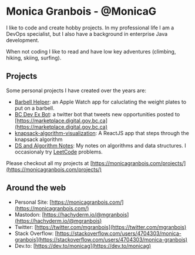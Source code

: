 # Monica Granbois - @MonicaG
I like to code and create hobby projects. In my professional life I am a DevOps specialist, but I also have a background in enterprise Java development.

When not coding I like to read and have low key adventures (climbing, hiking, skiing, surfing).

## Projects

Some personal projects I have created over the years are:

- [Barbell Helper](https://barbellhelper.com/): an Apple Watch app for caluclating the weight plates to put on a barbell. 
- [BC Dev Ex Bot](https://twitter.com/bcdevexbot): a twitter bot that tweets new opportunities posted to [https://marketplace.digital.gov.bc.ca](https://marketplace.digital.gov.bc.ca)
- [knapsack-algorithm-visualization](https://github.com/MonicaG/knapsack-algorithm-visualization): A ReactJS app that steps through the knapsack algorithm
- [DS and Algorithm Notes](https://monica-granbois.gitbook.io/cs-theory-and-problems/): My notes on algorithms and data structures. I occasionaly try [LeetCode](https://leetcode.com/) problems.

Please checkout all my projects at [https://monicagranbois.com/projects/](https://monicagranbois.com/projects/)


## Around the web
- Personal Site: [https://monicagranbois.com/](https://monicagranbois.com/)
- Mastodon: [https://hachyderm.io/@mgranbois](https://hachyderm.io/@mgranbois) 
- Twitter: [https://twitter.com/mgranbois](https://twitter.com/mgranbois)
- Stack Overflow: [https://stackoverflow.com/users/4704303/monica-granbois](https://stackoverflow.com/users/4704303/monica-granbois)
- Dev.to: [https://dev.to/monicag](https://dev.to/monicag) 
<!---
MonicaG/MonicaG is a ✨ special ✨ repository because its `README.md` (this file) appears on your GitHub profile.
You can click the Preview link to take a look at your changes.
--->
